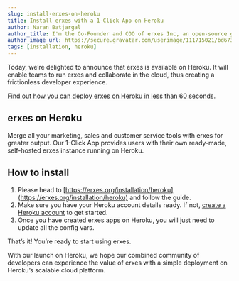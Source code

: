 ```yaml
---
slug: install-erxes-on-heroku
title: Install erxes with a 1-Click App on Heroku
author: Naran Batjargal
author_title: I'm the Co-Founder and COO of erxes Inc, an open-source growth marketing platform. Marketing, sales, and customer service platform designed to help your business attract more engaged customers.
author_image_url: https://secure.gravatar.com/userimage/111715021/bd673ecc1ea76e100fbd04f44efe7ed5.png
tags: [installation, heroku]
---
```


Today, we’re delighted to announce that erxes is available on Heroku. It will enable teams to run erxes and collaborate in the cloud, thus creating a frictionless developer experience.

<!--truncate-->

[Find out how you can deploy erxes on Heroku in less than 60 seconds](https://erxes.org/installation/heroku).

## **erxes on Heroku**

Merge all your marketing, sales and customer service tools with erxes for greater output. Our 1-Click App provides users with their own ready-made, self-hosted erxes instance running on Heroku.

## **How to install**

1.  Please head to [https://erxes.org/installation/heroku](https://erxes.org/installation/heroku) and follow the guide.
2.  Make sure you have your Heroku account details ready. If not, [create a Heroku account](https://id.heroku.com/login) to get started.
3.  Once you have created erxes apps on Heroku, you will just need to update all the config vars.

That’s it! You’re ready to start using erxes.

With our launch on Heroku, we hope our combined community of developers can experience the value of erxes with a simple deployment on Heroku’s scalable cloud platform.
